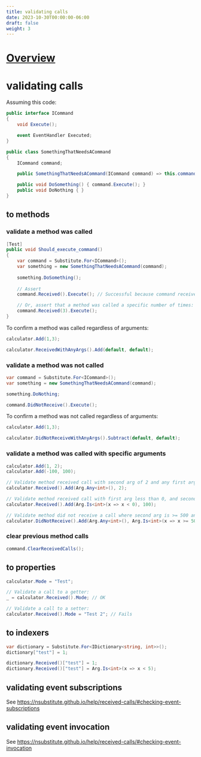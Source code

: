 ```yaml
---
title: validating calls
date: 2023-10-30T00:00:00-06:00
draft: false
weight: 3
---
```


# [Overview](https://nsubstitute.github.io/help/received-calls/)  

# validating calls
Assuming this code:
```cs
public interface ICommand 
{
    void Execute();

    event EventHandler Executed;
}

public class SomethingThatNeedsACommand 
{
    ICommand command;

    public SomethingThatNeedsACommand(ICommand command) => this.command = command;

    public void DoSomething() { command.Execute(); }
    public void DoNothing { }
}
```
## to methods
### validate a method was called
```cs
[Test]
public void Should_execute_command() 
{
    var command = Substitute.For<ICommand>();
    var something = new SomethingThatNeedsACommand(command);
    
    something.DoSomething();
    
    // Assert
    command.Received().Execute(); // Successful because command received a call to its Execute method.

    // Or, assert that a method was called a specific number of times:
    command.Received(3).Execute();
}
```

To confirm a method was called regardless of arguments:
```cs
calculator.Add(1,3);

calculator.ReceivedWithAnyArgs().Add(default, default);
```

### validate a method was not called
```cs
var command = Substitute.For<ICommand>();
var something = new SomethingThatNeedsACommand(command);

something.DoNothing;

command.DidNotReceive().Execute();
```

To confirm a method was not called regardless of arguments:
```cs
calculator.Add(1,3);

calculator.DidNotReceiveWithAnyArgs().Subtract(default, default);
```

### validate a method was called with specific arguments
```cs
calculator.Add(1, 2);
calculator.Add(-100, 100);

// Validate method received call with second arg of 2 and any first arg:
calculator.Received().Add(Arg.Any<int>(), 2);

// Validate method received call with first arg less than 0, and second arg of 100:
calculator.Received().Add(Arg.Is<int>(x => x < 0), 100);

// Validate method did not receive a call where second arg is >= 500 and any first arg:
calculator.DidNotReceive().Add(Arg.Any<int>(), Arg.Is<int>(x => x >= 500));
```

### clear previous method calls
```cs
command.ClearReceivedCalls();
```

## to properties
```cs
calculator.Mode = "Test";

// Validate a call to a getter:
_ = calculator.Received().Mode; // OK

// Validate a call to a setter:
calculator.Received().Mode = "Test 2"; // Fails
```

## to indexers
```cs
var dictionary = Substitute.For<IDictionary<string, int>>();
dictionary["test"] = 1;

dictionary.Received()["test"] = 1;
dictionary.Received()["test"] = Arg.Is<int>(x => x < 5);
```

## validating event subscriptions
See https://nsubstitute.github.io/help/received-calls/#checking-event-subscriptions

## validating event invocation
See https://nsubstitute.github.io/help/received-calls/#checking-event-invocation
